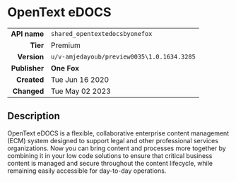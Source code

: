 # OpenText eDOCS
| | |
|-:|-|
|**API name**|`shared_opentextedocsbyonefox`|
|**Tier**|Premium|
|**Version**|`u/v-amjedayoub/preview0035\1.0.1634.3285`|
|**Publisher**|**One Fox**|
|**Created**|Tue Jun 16 2020|
|**Changed**|Tue May 02 2023|

## Description
OpenText eDOCS is a flexible, collaborative enterprise content management (ECM) system designed to support legal and other professional services organizations. Now you can bring content and processes more together by combining it in your low code solutions to ensure that critical business content is managed and secure throughout the content lifecycle, while remaining easily accessible for day-to-day operations.
